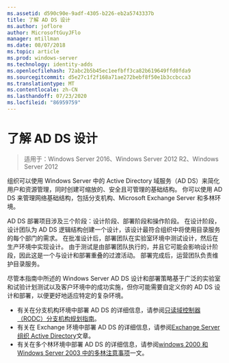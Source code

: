 ```yaml
---
ms.assetid: d590c90e-9adf-4305-b226-eb2a5743337b
title: 了解 AD DS 设计
ms.author: joflore
author: MicrosoftGuyJFlo
manager: mtillman
ms.date: 08/07/2018
ms.topic: article
ms.prod: windows-server
ms.technology: identity-adds
ms.openlocfilehash: 72abc2b5b45ec1eefbff3ca82b619649ffd0fda9
ms.sourcegitcommit: d5e27c1f2f168a71ae272bebf8f50e1b3ccbcca3
ms.translationtype: MT
ms.contentlocale: zh-CN
ms.lasthandoff: 07/23/2020
ms.locfileid: "86959759"
---
```

# <a name="understanding-ad-ds-design"></a>了解 AD DS 设计

> 适用于：Windows Server 2016、Windows Server 2012 R2、Windows Server 2012

组织可以使用 Windows Server 中的 Active Directory 域服务（AD DS）来简化用户和资源管理，同时创建可缩放的、安全且可管理的基础结构。 你可以使用 AD DS 来管理网络基础结构，包括分支机构、Microsoft Exchange Server 和多林环境。

AD DS 部署项目涉及三个阶段：设计阶段、部署阶段和操作阶段。 在设计阶段，设计团队为 AD DS 逻辑结构创建一个设计，该设计最符合组织中将使用目录服务的每个部门的需求。 在批准设计后，部署团队在实验室环境中测试设计，然后在生产环境中实现设计。 由于测试是由部署团队执行的，并且它可能会影响设计阶段，因此这是一个与设计和部署重叠的过渡活动。 部署完成后，运营团队负责维护目录服务。

尽管本指南中所述的 Windows Server AD DS 设计和部署策略基于广泛的实验室和试验计划测试以及客户环境中的成功实施，但你可能需要自定义你的 AD DS 设计和部署，以便更好地适应特定的复杂环境。

- 有关在分支机构环境中部署 AD DS 的详细信息，请参阅[只读域控制器（RODC）分支机构规划指南](/previous-versions/windows/it-pro/windows-server-2008-r2-and-2008/dd734758(v=ws.10))。
- 有关在 Exchange 环境中部署 AD DS 的详细信息，请参阅[Exchange Server 组织 Active Directory](/exchange/plan-and-deploy/active-directory/active-directory)文章。
- 有关在多个林环境中部署 AD DS 的详细信息，请参阅[windows 2000 和 Windows Server 2003 中的多林注意事项](/previous-versions/windows/it-pro/windows-server-2003/cc739395(v=ws.10))一文。
